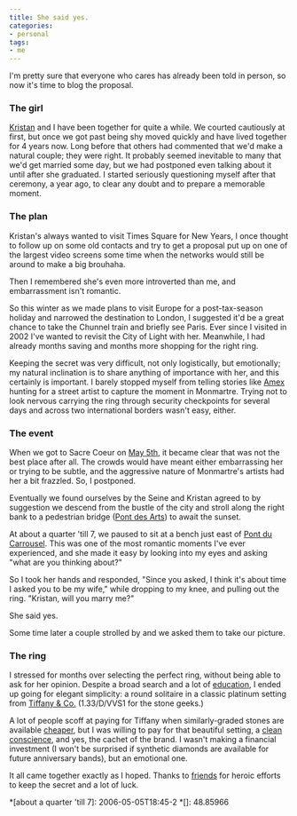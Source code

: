 ```yaml
---
title: She said yes.
categories:
- personal
tags:
- me
---
```


I'm pretty sure that everyone who cares has already been told in person, so now it's time to blog the proposal.  


### The girl


[Kristan][1] and I have been together for quite a while.  We courted cautiously at first, but once we got past being shy moved quickly and have lived together for 4 years now.  Long before that others had commented that we'd make a natural couple; they were right.  It probably seemed inevitable to many that we'd get married some day, but we had postponed even talking about it until after she graduated.  I started seriously questioning myself after that ceremony, a year ago, to clear any doubt and to prepare a memorable moment.  


   [1]: http://taxcat.blogspot.com/

### The plan


Kristan's always wanted to visit Times Square for New Years, I once thought to follow up on some old contacts and try to get a proposal put up on one of the largest video screens some time when the networks would still be around to make a big brouhaha.

Then I remembered she's even more introverted than me, and embarrassment isn't romantic.

So this winter as we made plans to visit Europe for a post-tax-season holiday and narrowed the destination to London, I suggested it'd be a great chance to take the Chunnel train and briefly see Paris.  Ever since I visited in 2002 I've wanted to revisit the City of Light with her.  Meanwhile, I had already months saving and months more shopping for the right ring.

Keeping the secret was very difficult, not only logistically, but emotionally; my natural inclination is to share anything of importance with her, and this certainly is important.  I barely stopped myself from telling stories like [Amex][2] hunting for a street artist to capture the moment in Monmartre.  Trying not to look nervous carrying the ring through security checkpoints for several days and across two international borders wasn't easy, either.  


   [2]: https://www124.americanexpress.com/cards/platinum/concierge.jsp

### The event


When we got to Sacre Coeur on [May 5th][3], it became clear that was not the best place after all.  The crowds would have meant either embarrassing her or trying to be subtle, and the aggressive nature of Monmartre's artists had her a bit frazzled.  So, I postponed.

Eventually we found ourselves by the Seine and Kristan agreed to by suggestion we descend from the bustle of the city and stroll along the right bank to a pedestrian bridge ([Pont des Arts][4]) to await the sunset.  


   [3]: /2006/05/05/paris-in-the-springtime.html
   [4]: http://en.wikipedia.org/wiki/Pont_des_Arts

At about a quarter 'till 7, we paused to sit at a bench just east of [Pont du Carrousel][5].  This was one of the most romantic moments I've ever experienced, and she made it easy by looking into my eyes and asking "what are you thinking about?"

   [5]: http://www.the-athenaeum.org/art/detail.php?ID=11477




So I took her hands and responded, "Since you asked, I think it's about time I asked you to be my wife," while dropping to my knee, and pulling out the ring.  "Kristan, will you marry me?"




She said yes.






Some time later a couple strolled by and we asked them to take our picture.  


### The ring


I stressed for months over selecting the perfect ring, without being able to ask for her opinion.  Despite a broad search and a lot of [education][6], I ended up going for elegant simplicity: a round solitaire in a classic platinum setting from [Tiffany & Co.][7]  (1.33/D/VVS1 for the stone geeks.)

A lot of people scoff at paying for Tiffany when similarly-graded stones are available [cheaper][8], but I was willing to pay for that beautiful setting, a [clean conscience][9], and yes, the cachet of the brand.  I wasn't making a financial investment (I won't be surprised if synthetic diamonds are available for future anniversary bands), but an emotional one.

It all came together exactly as I hoped.  Thanks to [friends][10] for heroic efforts to keep the secret and a lot of luck.

   [6]: http://www.diamondtalk.com/
   [7]: http://www.tiffany.com/expertise/diamond/rings/engagement_tiffany.asp
   [8]: http://www.pricescope.com/
   [9]: http://knowledge.wharton.upenn.edu/article/1074.cfm
   [10]: http://www.louderplease.com/

  *[about a quarter 'till 7]: 2006-05-05T18:45-2
  *[]: 48.85966
